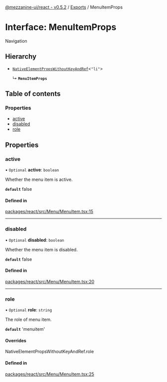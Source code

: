 [@mezzanine-ui/react - v0.5.2](../README.md) / [Exports](../modules.md) / MenuItemProps

# Interface: MenuItemProps

Navigation

## Hierarchy

- [`NativeElementPropsWithoutKeyAndRef`](../modules.md#nativeelementpropswithoutkeyandref)<``"li"``\>

  ↳ **`MenuItemProps`**

## Table of contents

### Properties

- [active](menuitemprops.md#active)
- [disabled](menuitemprops.md#disabled)
- [role](menuitemprops.md#role)

## Properties

### active

• `Optional` **active**: `boolean`

Whether the menu item is active.

**`default`** false

#### Defined in

[packages/react/src/Menu/MenuItem.tsx:15](https://github.com/Mezzanine-UI/mezzanine/blob/83e0173/packages/react/src/Menu/MenuItem.tsx#L15)

___

### disabled

• `Optional` **disabled**: `boolean`

Whether the menu item is disabled.

**`default`** false

#### Defined in

[packages/react/src/Menu/MenuItem.tsx:20](https://github.com/Mezzanine-UI/mezzanine/blob/83e0173/packages/react/src/Menu/MenuItem.tsx#L20)

___

### role

• `Optional` **role**: `string`

The role of menu item.

**`default`** 'menuitem'

#### Overrides

NativeElementPropsWithoutKeyAndRef.role

#### Defined in

[packages/react/src/Menu/MenuItem.tsx:25](https://github.com/Mezzanine-UI/mezzanine/blob/83e0173/packages/react/src/Menu/MenuItem.tsx#L25)
